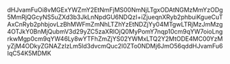dHJvamFuOi8vMGExYWZmY2EtNmFjMS00NmNjLTgxODAtNGMzMmYzODg5MmRjQGcyNS5uZXd3b3JkLnNpdGU6NDQzI+iZjueqnXRyb2phbuiKgueCuTAxCnRyb2phbjovLzBhMWFmZmNhLTZhYzEtNDZjYy04MTgwLTRjMzJmMzg4OTJkY0BnMjQubmV3d29yZC5zaXRlOjQ0MyPomY7nqp10cm9qYW7oioLngrkwMgp0cm9qYW46Ly8wYTFhZmZjYS02YWMxLTQ2Y2MtODE4MC00YzMyZjM4ODkyZGNAZzIzLm5ld3dvcmQuc2l0ZTo0NDMj6JmO56qddHJvamFu6IqC54K5MDMK